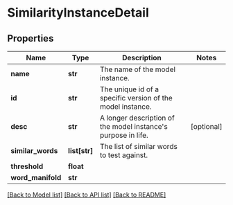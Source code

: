 # SimilarityInstanceDetail

## Properties
Name | Type | Description | Notes
------------ | ------------- | ------------- | -------------
**name** | **str** | The name of the model instance. | 
**id** | **str** | The unique id of a specific version of the model instance. | 
**desc** | **str** | A longer description of the model instance&#39;s purpose in life. | [optional] 
**similar_words** | **list[str]** | The list of similar words to test against. | 
**threshold** | **float** |  | 
**word_manifold** | **str** |  | 

[[Back to Model list]](../README.md#documentation-for-models) [[Back to API list]](../README.md#documentation-for-api-endpoints) [[Back to README]](../README.md)


